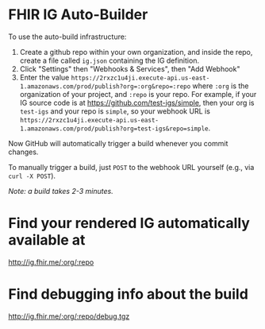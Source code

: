 # FHIR IG Auto-Builder

To use the auto-build infrastructure:

1. Create a github repo within your own organization, and inside the repo, create a file called `ig.json` containing the IG definition. 
2. Click "Settings" then "Webhooks & Services", then "Add Webhook"
3. Enter the value `https://2rxzc1u4ji.execute-api.us-east-1.amazonaws.com/prod/publish?org=:org&repo=:repo` where `:org` is the organization of your project, and `:repo` is your repo. For example, if your IG source code is at https://github.com/test-igs/simple, then your org is `test-igs` and your repo is `simple`, so your webhook URL is `https://2rxzc1u4ji.execute-api.us-east-1.amazonaws.com/prod/publish?org=test-igs&repo=simple`.

Now GitHub will automatically trigger a build whenever you commit changes.

To manually trigger a build, just `POST` to the webhook URL yourself (e.g., via `curl -X POST`).

*Note: a build takes 2-3 minutes.*

# Find your rendered IG automatically available at

http://ig.fhir.me/:org/:repo

# Find debugging info about the build

http://ig.fhir.me/:org/:repo/debug.tgz
